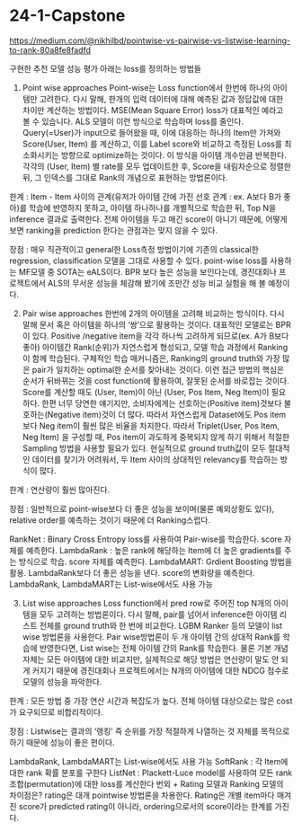 # 24-1-Capstone

https://medium.com/@nikhilbd/pointwise-vs-pairwise-vs-listwise-learning-to-rank-80a8fe8fadfd

구현한 추천 모델 성능 평가
아래는 loss를 정의하는 방법들

1. Point wise approaches
Point-wise는 Loss function에서 한번에 하나의 아이템만 고려한다. 다시 말해, 한개의 입력 데이터에 대해 예측된 값과 정답값에 대한 차이만 계산하는 방법이다. MSE(Mean Square Error) loss가 대표적인 예라고 볼 수 있습니다. ALS 모델이 이런 방식으로 학습하며 loss를 줄인다.
Query(=User)가 input으로 들어왔을 때, 이에 대응하는 하나의 Item만 가져와 Score(User, Item) 를 계산하고, 이를 Label score와 비교하고 측정된 Loss를 최소화시키는 방향으로 optimize하는 것이다. 이 방식을 아이템 개수만큼 반복한다.
각각의 (User, Item) 별 rate를 모두 업데이트한 후, Score을 내림차순으로 정렬한 뒤, 그 인덱스를 그대로 Rank의 개념으로 표현하는 방법론이다.

한계 :
Item - Item 사이의 관계(유저가 아이템 간에 가진 선호 관계 : ex. A보다 B가 좋아)를 학습에 반영하지 못하고, 아이템 하나하나를 개별적으로 학습한 뒤, Top N을 inference 결과로 출력한다. 전체 아이템을 두고 매긴 score이 아니기 때문에, 어떻게 보면 ranking을 prediction 한다는 관점과는 맞지 않을 수 있다.

장점 :
매우 직관적이고 general한 Loss측정 방법이기에 기존의 classical한 regression, classification 모델을 그대로 사용할 수 있다.
point-wise loss를 사용하는 MF모델 중 SOTA는 eALS이다. BPR 보다 높은 성능을 보인다는데, 경진대회나 프로젝트에서 ALS의 무서운 성능을 체감해 봤기에 조만간 성능 비교 실험을 해 볼 예정이다.

2. Pair wise approaches
한번에 2개의 아이템을 고려해 비교하는 방식이다. 다시 말해 문서 혹은 아이템을 하나의 ‘쌍’으로 활용하는 것이다. 대표적인 모델로는 BPR이 있다.
Positive /negative item을 각각 하나씩 고려하게 되므로(ex. A가 B보다 좋아) 아이템간 Rank(순위)가 자연스럽게 형성되고, 모델 학습 과정에서 Ranking이 함께 학습된다.
구체적인 학습 매커니즘은, Ranking의 ground truth와 가장 많은 pair가 일치하는 optimal한 순서를 찾아내는 것이다. 이런 접근 방법의 핵심은 순서가 뒤바뀌는 것을 cost function에 활용하여, 잘못된 순서를 바로잡는 것이다.
Score를 계산할 때도 (User, Item)이 아닌 (User, Pos Item, Neg Item)이 필요하다. 한편 너무 당연한 얘기지만, 소비자에게는 선호하는(Positive item)것보다 불호하는(Negative item)것이 더 많다. 따라서 자연스럽게 Dataset에도 Pos item보다 Neg item이 훨씬 많은 비율을 차지한다.
따라서 Triplet(User, Pos Item, Neg Item) 을 구성할 때, Pos item이 과도하게 중복되지 않게 하기 위해서 적절한 Sampling 방법을 사용할 필요가 있다.
현실적으로 ground truth값이 모두 절대적인 데이터를 찾기가 어려워서, 두 Item 사이의 상대적인 relevancy를 학습하는 방식이 많다.

한계 :
연산량이 훨씬 많아진다.

장점 :
일반적으로 point-wise보다 더 좋은 성능을 보이며(물론 예외상황도 있다), relative order를 예측하는 것이기 때문에 더 Ranking스럽다.

RankNet : Binary Cross Entropy loss를 사용하여 Pair-wise를 학습한다. score 자체를 예측한다.
LambdaRank : 높은 rank에 해당하는 Item에 더 높은 gradients를 주는 방식으로 학습. score 자체를 예측한다.
LambdaMART: Grdient Boosting 방법을 활용. LambdaRank보다 더 좋은 성능을 낸다. score의 변화량을 예측한다.
LambdaRank, LambdaMART는 List-wise에서도 사용 가능
               
3. List wise approaches
Loss function에서 pred row로 주어진 top N개의 아이템을 모두 고려하는 방법론이다. 다시 말해, pair를 넘어서 inference한 아이템 리스트 전체를 ground truth와 한 번에 비교한다. LGBM Ranker 등의 모델이 list wise 방법론을 사용한다.
Pair wise방법론이 두 개 아이템 간의 상대적 Rank를 학습에 반영한다면, List wise는 전체 아이템 간의 Rank를 학습한다.
물론 기본 개념 자체는 모든 아이템에 대한 비교지만, 실제적으로 해당 방법은 연산량이 말도 안 되게 커지기 때문에 경진대회나 프로젝트에서는 N개의 아이템에 대한 NDCG 점수로 모델의 성능을 파악한다.

한계 :
모든 방법 중 가장 연산 시간과 복잡도가 높다. 전체 아이템 대상으로는 많은 cost가 요구되므로 비합리적이다.

장점 :
Listwise는 결과의 ‘랭킹’ 즉 순위를 가장 적절하게 나열하는 것 자체를 목적으로 하기 때문에 성능이 좋은 편이다.

LambdaRank, LambdaMART는 List-wise에서도 사용 가능
SoftRank : 각 Item에 대한 rank 확률 분포를 구한다
ListNet : Plackett-Luce model를 사용하여 모든 rank 조합(permutation)에 대한 loss를 계산한다
번외 +
Rating 모델과 Ranking 모델의 차이점은?
rating은 대개 pointwise 방법론을 차용한다. Rating은 개별 item마다 매겨진 score가 predicted rating이 아니라, ordering으로서의 score이라는 한계를 가진다.
